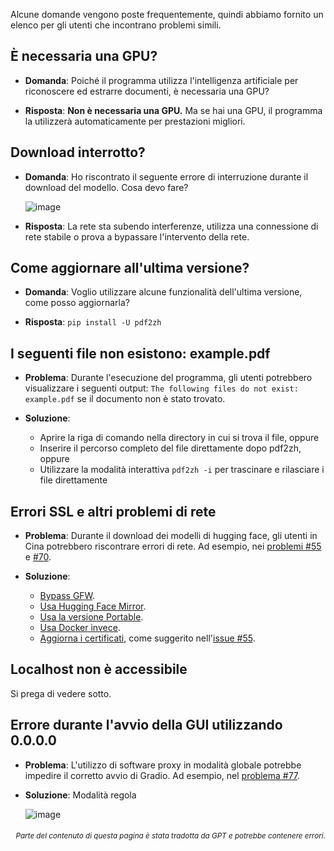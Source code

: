 Alcune domande vengono poste frequentemente, quindi abbiamo fornito un elenco per gli utenti che incontrano problemi simili.

## È necessaria una GPU?
- **Domanda**:
Poiché il programma utilizza l'intelligenza artificiale per riconoscere ed estrarre documenti, è necessaria una GPU?

- **Risposta**:
**Non è necessaria una GPU.** Ma se hai una GPU, il programma la utilizzerà automaticamente per prestazioni migliori.

## Download interrotto?
- **Domanda**:
Ho riscontrato il seguente errore di interruzione durante il download del modello. Cosa devo fare?

  ![image](https://github.com/user-attachments/assets/3c4eed44-3d9b-4e2f-a224-a58edca718c2)

- **Risposta**:
La rete sta subendo interferenze, utilizza una connessione di rete stabile o prova a bypassare l'intervento della rete.

## Come aggiornare all'ultima versione?
- **Domanda**:
Voglio utilizzare alcune funzionalità dell'ultima versione, come posso aggiornarla?

- **Risposta**:
`pip install -U pdf2zh`


## I seguenti file non esistono: example.pdf
- **Problema**:
Durante l'esecuzione del programma, gli utenti potrebbero visualizzare i seguenti output: `The following files do not exist: example.pdf` se il documento non è stato trovato.

- **Soluzione**:
  - Aprire la riga di comando nella directory in cui si trova il file, oppure
  - Inserire il percorso completo del file direttamente dopo pdf2zh, oppure
  - Utilizzare la modalità interattiva `pdf2zh -i` per trascinare e rilasciare i file direttamente


## Errori SSL e altri problemi di rete
- **Problema**:
Durante il download dei modelli di hugging face, gli utenti in Cina potrebbero riscontrare errori di rete. Ad esempio, nei [problemi #55](https://github.com/PDFMathTranslate/PDFMathTranslate-next/issues/55) e [#70](https://github.com/PDFMathTranslate/PDFMathTranslate-next/issues/70).

- **Soluzione**:
  - [Bypass GFW](https://github.com/clash-verge-rev/clash-verge-rev).
  - [Usa Hugging Face Mirror](https://hf-mirror.com/).
  - [Usa la versione Portable](https://github.com/PDFMathTranslate/PDFMathTranslate-next?tab=readme-ov-file#method-ii-portable).
  - [Usa Docker invece](https://github.com/PDFMathTranslate/PDFMathTranslate-next#docker).
  - [Aggiorna i certificati](https://stackoverflow.com/questions/51925384/unable-to-get-local-issuer-certificate-when-using-requests), come suggerito nell'[issue #55](https://github.com/PDFMathTranslate/PDFMathTranslate-next/issues/55).

## Localhost non è accessibile
Si prega di vedere sotto.

## Errore durante l'avvio della GUI utilizzando 0.0.0.0
- **Problema**:
L'utilizzo di software proxy in modalità globale potrebbe impedire il corretto avvio di Gradio. Ad esempio, nel [problema #77](https://github.com/PDFMathTranslate/PDFMathTranslate-next/issues/77).

- **Soluzione**:
Modalità regola

  ![image](https://github.com/user-attachments/assets/b1f2b16a-eb6a-4c03-995c-332ef1d82c96)

<div align="right"> 
<h6><small>Parte del contenuto di questa pagina è stata tradotta da GPT e potrebbe contenere errori.</small></h6>